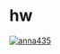 # hw
[![anna435](https://circleci.com/gh/anna435/hw.svg?style=svg)](https://11-279089164-gh.circle-artifacts.com/0/test-reports)
